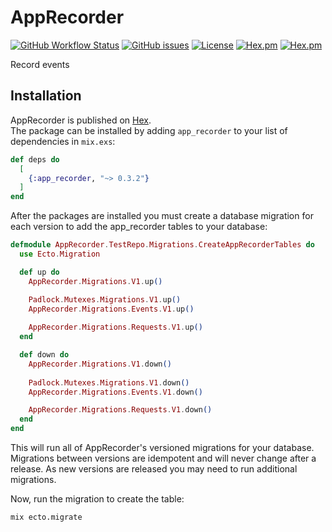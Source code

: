 # AppRecorder

[![GitHub Workflow Status](https://img.shields.io/github/workflow/status/annatel/app_recorder/main?cacheSeconds=3600&style=flat-square)](https://github.com/annatel/app_recorder/actions) [![GitHub issues](https://img.shields.io/github/issues-raw/annatel/app_recorder?style=flat-square&cacheSeconds=3600)](https://github.com/annatel/app_recorder/issues) [![License](https://img.shields.io/badge/license-MIT-brightgreen.svg?cacheSeconds=3600?style=flat-square)](http://opensource.org/licenses/MIT) [![Hex.pm](https://img.shields.io/hexpm/v/app_recorder?style=flat-square)](https://hex.pm/packages/app_recorder) [![Hex.pm](https://img.shields.io/hexpm/dt/app_recorder?style=flat-square)](https://hex.pm/packages/app_recorder)

Record events

## Installation

AppRecorder is published on [Hex](https://hex.pm/packages/app_recorder).  
The package can be installed by adding `app_recorder` to your list of dependencies in `mix.exs`:

```elixir
def deps do
  [
    {:app_recorder, "~> 0.3.2"}
  ]
end
```

After the packages are installed you must create a database migration for each version to add the app_recorder tables to your database:

```elixir
defmodule AppRecorder.TestRepo.Migrations.CreateAppRecorderTables do
  use Ecto.Migration

  def up do
    AppRecorder.Migrations.V1.up()

    Padlock.Mutexes.Migrations.V1.up()
    AppRecorder.Migrations.Events.V1.up()
    
    AppRecorder.Migrations.Requests.V1.up()
  end

  def down do
    AppRecorder.Migrations.V1.down()
    
    Padlock.Mutexes.Migrations.V1.down()
    AppRecorder.Migrations.Events.V1.down()

    AppRecorder.Migrations.Requests.V1.down()
  end
end

```

This will run all of AppRecorder's versioned migrations for your database. Migrations between versions are idempotent and will never change after a release. As new versions are released you may need to run additional migrations.

Now, run the migration to create the table:

```sh
mix ecto.migrate
```